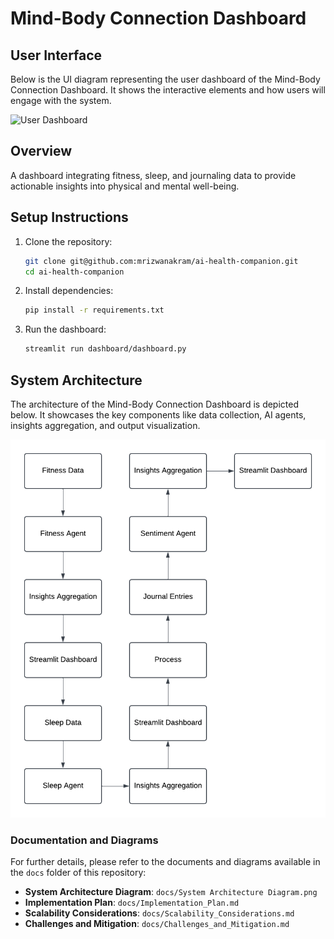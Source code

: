 # Mind-Body Connection Dashboard

## User Interface

Below is the UI diagram representing the user dashboard of the Mind-Body Connection Dashboard. It shows the interactive elements and how users will engage with the system.

![User Dashboard](Dashboard.png)

## Overview
A dashboard integrating fitness, sleep, and journaling data to provide actionable insights into physical and mental well-being.

## Setup Instructions
1. Clone the repository:
    ```bash
    git clone git@github.com:mrizwanakram/ai-health-companion.git
    cd ai-health-companion
    ```
2. Install dependencies:
    ```bash
    pip install -r requirements.txt
    ```
3. Run the dashboard:
    ```bash
    streamlit run dashboard/dashboard.py
    ```

## System Architecture

The architecture of the Mind-Body Connection Dashboard is depicted below. It showcases the key components like data collection, AI agents, insights aggregation, and output visualization.

![System Architecture Diagram](docs/System%20Architecture%20Diagram.png)

### Documentation and Diagrams

For further details, please refer to the documents and diagrams available in the `docs` folder of this repository:
- **System Architecture Diagram**: `docs/System Architecture Diagram.png`
- **Implementation Plan**: `docs/Implementation_Plan.md`
- **Scalability Considerations**: `docs/Scalability_Considerations.md`
- **Challenges and Mitigation**: `docs/Challenges_and_Mitigation.md`

